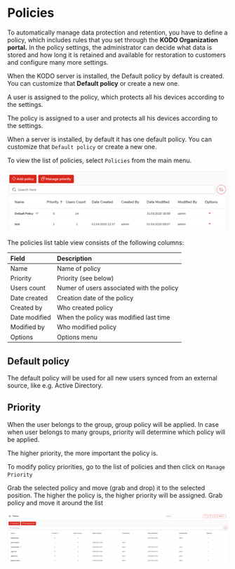 # Policies

To automatically manage data protection and retention, you have to define a policy, which includes rules that you set through the **KODO Organization portal.** In the policy settings, the administrator can decide what data is stored and how long it is retained and available for restoration to customers and configure many more settings. 

When the KODO server is installed, the Default policy by default is created. You can customize that **Default policy** or create a new one.



A user is assigned to the policy, which protects all his devices according to the settings.



The policy is assigned to a user and protects all his devices according to the settings.

When a server is installed, by default it has one default policy. You can customize that `Default policy` or create a new one.

To view the list of policies, select `Policies` from the main menu.

![](../../../.gitbook/assets/policieslist.png)

The policies list table view consists of the following columns:

| **Field** | **Description** |
| :--- | :--- |
| Name | Name of policy |
| Priority | Priority \(see below\) |
| Users count | Numer of users associated with the policy |
| Date created | Creation date of the policy |
| Created by | Who created policy |
| Date modified | When the policy was modified last time |
| Modified by | Who modified policy |
| Options | Options menu |

## Default policy <a id="default-policy"></a>

The default policy will be used for all new users synced from an external source, like e.g. Active Directory.

## Priority <a id="policy-priotiy"></a>

When the user belongs to the group, group policy will be applied. In case when user belongs to many groups, priority will determine which policy will be applied.

The higher priority, the more important the policy is.

To modify policy priorities, go to the list of policies and then click on `Manage Priority`

Grab the selected policy and move \(grab and drop\) it to the selected position. The higher the policy is, the higher priority will be assigned. Grab policy and move it around the list

![](../../../.gitbook/assets/image%20%2853%29.png)



